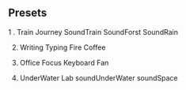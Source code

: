 ## Presets

1 . Train Journey
SoundTrain
SoundForst
SoundRain

2. Writing
   Typing
   Fire
   Coffee

3. Office Focus
   Keyboard
   Fan

4. UnderWater Lab
   soundUnderWater
   soundSpace
